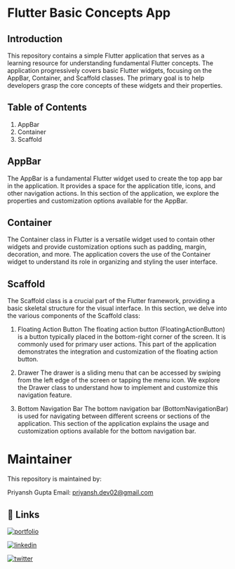 # Flutter Basic Concepts App

## Introduction ##

This repository contains a simple Flutter application that serves as a learning resource for understanding fundamental Flutter concepts. The application progressively covers basic Flutter widgets, focusing on the AppBar, Container, and Scaffold classes. The primary goal is to help developers grasp the core concepts of these widgets and their properties.

## Table of Contents
 1. AppBar
 2. Container
 3. Scaffold

## AppBar

The AppBar is a fundamental Flutter widget used to create the top app bar in the application. It provides a space for the application title, icons, and other navigation actions. In this section of the application, we explore the properties and customization options available for the AppBar.

## Container

The Container class in Flutter is a versatile widget used to contain other widgets and provide customization options such as padding, margin, decoration, and more. The application covers the use of the Container widget to understand its role in organizing and styling the user interface.

## Scaffold

The Scaffold class is a crucial part of the Flutter framework, providing a basic skeletal structure for the visual interface. In this section, we delve into the various components of the Scaffold class:

1. Floating Action Button
The floating action button (FloatingActionButton) is a button typically placed in the bottom-right corner of the screen. It is commonly used for primary user actions. This part of the application demonstrates the integration and customization of the floating action button.

2. Drawer
The drawer is a sliding menu that can be accessed by swiping from the left edge of the screen or tapping the menu icon. We explore the Drawer class to understand how to implement and customize this navigation feature.

3. Bottom Navigation Bar
The bottom navigation bar (BottomNavigationBar) is used for navigating between different screens or sections of the application. This section of the application explains the usage and customization options available for the bottom navigation bar.

# Maintainer

This repository is maintained by:

Priyansh Gupta
Email: priyansh.dev02@gmail.com

 ## 🔗 Links

[![portfolio](https://img.shields.io/badge/my_portfolio-000?style=for-the-badge&logo=ko-fi&logoColor=white)](https://guptapriyansh.tech/)

[![linkedin](https://img.shields.io/badge/linkedin-0A66C2?style=for-the-badge&logo=linkedin&logoColor=white)](https://www.linkedin.com/in/priyanshg02/)

[![twitter](https://img.shields.io/badge/twitter-1DA1F2?style=for-the-badge&logo=twitter&logoColor=white)](https://twitter.com/Priyanshg021)